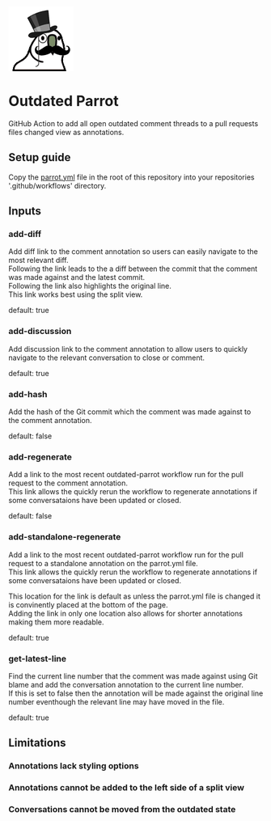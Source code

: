![](./images/gentlemanparrot.gif)

# Outdated Parrot

GitHub Action to add all open outdated comment threads to a pull requests files
changed view as annotations.

## Setup guide

Copy the [parrot.yml](./parrot.yml) file in the root of this repository into
your repositories '.github/workflows' directory.

## Inputs

### add-diff

Add diff link to the comment annotation so users can easily navigate to the most
relevant diff.  
Following the link leads to the a diff between the commit that the comment was
made against and the latest commit.  
Following the link also highlights the original line.  
This link works best using the split view.

default: true

### add-discussion

Add discussion link to the comment annotation to allow users to quickly navigate
to the relevant conversation to close or comment.

default: true

### add-hash

Add the hash of the Git commit which the comment was made against to the comment
annotation.

default: false

### add-regenerate

Add a link to the most recent outdated-parrot workflow run for the pull request
to the comment annotation.  
This link allows the quickly rerun the workflow to regenerate annotations if
some conversataions have been updated or closed.

default: false

### add-standalone-regenerate

Add a link to the most recent outdated-parrot workflow run for the pull request
to a standalone annotation on the parrot.yml file.  
This link allows the quickly rerun the workflow to regenerate annotations if
some conversataions have been updated or closed.

This location for the link is default as unless the parrot.yml file is changed
it is convinently placed at the bottom of the page.  
Adding the link in only one location also allows for shorter annotations making
them more readable.

default: true

### get-latest-line

Find the current line number that the comment was made against using Git blame
and add the conversation annotation to the current line number.  
If this is set to false then the annotation will be made against the original
line number eventhough the relevant line may have moved in the file.

default: true

## Limitations

### Annotations lack styling options

### Annotations cannot be added to the left side of a split view

### Conversations cannot be moved from the outdated state
